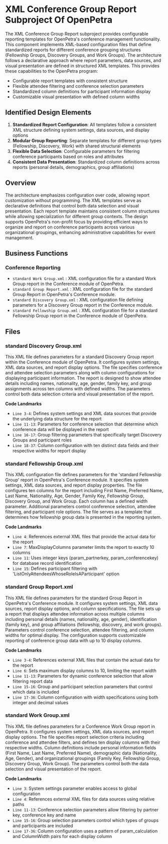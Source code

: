 # XML Conference Group Report Subproject Of OpenPetra

The XML Conference Group Report subproject provides configurable reporting templates for OpenPetra's conference management functionality. This component implements XML-based configuration files that define standardized reports for different conference grouping structures (Fellowship Groups, Discovery Groups, and Work Groups). The architecture follows a declarative approach where report parameters, data sources, and visual presentation are defined in structured XML templates. This provides these capabilities to the OpenPetra program:

- Configurable report templates with consistent structure
- Flexible attendee filtering and conference selection parameters
- Standardized column definitions for participant information display
- Customizable visual presentation with defined column widths

## Identified Design Elements

1. **Standardized Report Configuration**: All templates follow a consistent XML structure defining system settings, data sources, and display options
2. **Modular Group Reporting**: Separate templates for different group types (Fellowship, Discovery, Work) with shared structural elements
3. **Flexible Data Selection**: Configurable parameters for filtering conference participants based on roles and attributes
4. **Consistent Data Presentation**: Standardized column definitions across reports (personal details, demographics, group affiliations)

## Overview
The architecture emphasizes configuration over code, allowing report customization without programming. The XML templates serve as declarative definitions that control both data selection and visual presentation. Each report template maintains consistent column structures while allowing specialization for different group contexts. The design supports OpenPetra's non-profit focus by providing efficient ways to organize and report on conference participants across various organizational groupings, enhancing administrative capabilities for event management.

## Business Functions

### Conference Reporting
- `standard Work Group.xml` : XML configuration file for a standard Work Group report in the Conference module of OpenPetra.
- `standard Group Report.xml` : XML configuration file for the standard Group Report in OpenPetra's Conference module.
- `standard Discovery Group.xml` : XML configuration file defining parameters for a Discovery Group report in the Conference module.
- `standard Fellowship Group.xml` : XML configuration file for a standard Fellowship Group report in the Conference module of OpenPetra.

## Files
### standard Discovery Group.xml

This XML file defines parameters for a standard Discovery Group report within the Conference module of OpenPetra. It configures system settings, XML data sources, and report display options. The file specifies conference and attendee selection parameters along with column configurations for displaying participant information. The report is designed to show attendee details including names, nationality, age, gender, family key, and group assignments across ten columns with defined widths. The parameters control both data selection criteria and visual presentation of the report.

 **Code Landmarks**
- `Line 3-4`: Defines system settings and XML data sources that provide the underlying data structure for the report
- `Line 11-13`: Parameters for conference selection that determine which conference data will be displayed in the report
- `Line 16-17`: Group filtering parameters that specifically target Discovery Groups and participant roles
- `Line 18-37`: Column configuration with ten distinct data fields and their respective widths for report display
### standard Fellowship Group.xml

This XML configuration file defines parameters for the 'standard Fellowship Group' report in OpenPetra's Conference module. It specifies system settings, XML data sources, and report display properties. The file configures ten columns for the report including First Name, Preferred Name, Last Name, Nationality, Age, Gender, Family Key, Fellowship Group, Discovery Group, and Work Group. Each column has a defined width parameter. Additional parameters control conference selection, attendee filtering, and participant role options. The file serves as a template that determines how fellowship group data is presented in the reporting system.

 **Code Landmarks**
- `Line 4`: References external XML files that provide the actual data for the report
- `Line 7`: MaxDisplayColumns parameter limits the report to exactly 10 columns
- `Line 11`: Uses integer keys (param_partnerkey, param_conferencekey) for database record identification
- `Line 15`: Defines participant filtering with 'ListOnlyAttendeesWhoseRoleIsAParticipant' option
### standard Group Report.xml

This XML file defines parameters for the standard Group Report in OpenPetra's Conference module. It configures system settings, XML data sources, report display options, and column specifications. The file sets up a report that displays attendee information across multiple columns including personal details (names, nationality, age, gender), identification (family key), and group affiliations (fellowship, discovery, and work groups). Parameters control conference selection, attendee filtering, and column widths for optimal display. The configuration supports customizable reporting of conference group data with up to 10 display columns.

 **Code Landmarks**
- `Line 3-4`: References external XML files that contain the actual data for the report
- `Line 6`: Sets maximum display columns to 10, limiting the report width
- `Line 11-13`: Parameters for dynamic conference selection that allow filtering report data
- `Line 15-16`: Group and participant selection parameters that control which data is included
- `Line 17-36`: Column configuration with width specifications using both integer and decimal values
### standard Work Group.xml

This XML file defines parameters for a Conference Work Group report in OpenPetra. It configures system settings, XML data sources, and report display options. The file specifies report selection criteria including conference and attendee filters, and defines ten display columns with their respective widths. Column definitions include personal information fields (First Name, Last Name, Preferred Name), demographic data (Nationality, Age, Gender), and organizational groupings (Family Key, Fellowship Group, Discovery Group, Work Group). The parameters control both the data selection and visual presentation of the report.

 **Code Landmarks**
- `Line 3`: System settings parameter enables access to global configuration
- `Line 4`: References external XML files for data sources using relative paths
- `Line 11-13`: Conference selection parameters allow filtering by partner key, conference key and name
- `Line 15-16`: Group selection parameters control which types of groups and participants are included
- `Line 17-36`: Column configuration uses a pattern of param_calculation and ColumnWidth pairs for each display column

[Generated by the Sage AI expert workbench: 2025-03-30 02:22:57  https://sage-tech.ai/workbench]: #
